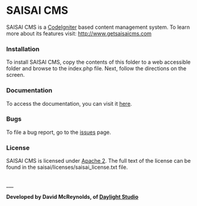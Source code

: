 # SAISAI CMS
SAISAI CMS is a [CodeIgniter](http://ellislab.com/codeigniter) based content management system. To learn more about its features visit: http://www.getsaisaicms.com

### Installation
To install SAISAI CMS, copy the contents of this folder to a web accessible
folder and browse to the index.php file. Next, follow the directions on the 
screen. 

### Documentation
To access the documentation, you can visit it [here](http://docs.getsaisaicms.com).

### Bugs
To file a bug report, go to the [issues](http://github.com/daylightstudio/SAISAI-CMS/issues) page.

### License
SAISAI CMS is licensed under [Apache 2](http://www.apache.org/licenses/LICENSE-2.0.html). The full text of the license can be found in the saisai/licenses/saisai_license.txt file.

<br>
___

__Developed by David McReynolds, of [Daylight Studio](http://www.thedaylightstudio.com/)__